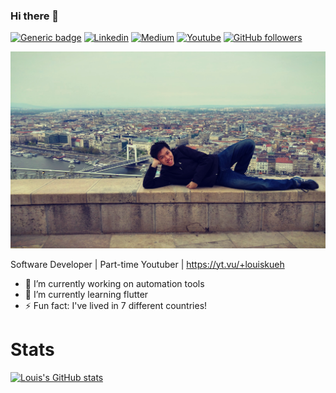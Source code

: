 ### Hi there 👋

[![Generic badge](https://img.shields.io/website?label=louiskueh.com&style=flat-square&url=https://louiskueh.com)](https://louiskueh.com)
[![Linkedin](https://img.shields.io/badge/-LinkedIn-222222?style=flat-square&logo=Linkedin&logoColor=blue&link=https://www.linkedin.com/in/louiskueh/)](https://www.linkedin.com/in/louiskueh/)
[![Medium](https://aleen42.github.io/badges/src/medium.svg)](https://medium.com/@louiskueh)
[![Youtube](https://img.shields.io/badge/YouTube-FF0000?style=flat-square&logo=youtube&logoColor=white)](https://yt.vu/+louiskueh)
[![GitHub followers](https://img.shields.io/github/followers/louiskueh.svg?style=social&label=Follow&maxAge=2592000)](https://github.com/louiskueh?tab=followers)

![background](myBG.jpg)

Software Developer | Part-time Youtuber | https://yt.vu/+louiskueh

- 🔭 I’m currently working on automation tools
- 🌱 I’m currently learning flutter
- ⚡ Fun fact: I've lived in 7 different countries!
# Stats

[![Louis's GitHub stats](https://github-readme-stats.vercel.app/api?username=louiskueh&show_icons=true&theme=dark)](https://github.com/anuraghazra/github-readme-stats)

<!--
**louiskueh/louiskueh** is a ✨ _special_ ✨ repository because its `README.md` (this file) appears on your GitHub profile.


Here are some ideas to get you started:

- 🔭 I’m currently working on ...
- 🌱 I’m currently learning ...
- 👯 I’m looking to collaborate on ...
- 🤔 I’m looking for help with ...
- 💬 Ask me about ...
- 📫 How to reach me: ...
- 😄 Pronouns: ...
- ⚡ Fun fact: ...
-->
